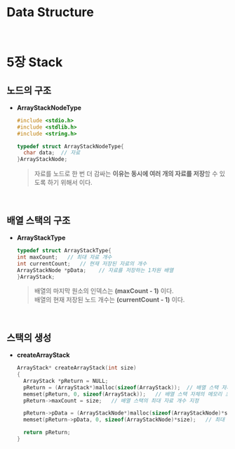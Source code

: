 Data Structure
===

<br>

# 5장 Stack

## 노드의 구조
* **ArrayStackNodeType**
  ```C
  #include <stdio.h>
  #include <stdlib.h>
  #include <string.h>

  typedef struct ArrayStackNodeType{
    char data;  // 자료
  }ArrayStackNode;
  ```
  > 자료를 노드로 한 번 더 감싸는 **이유는 동시에 여러 개의 자료를 저장**할 수 있도록 하기 위해서 이다.

  <br>

## 배열 스택의 구조
* **ArrayStackType**
  ```C
  typedef struct ArrayStackType{
  int maxCount;   // 최대 자료 개수
  int currentCount;   // 현재 저장된 자료의 개수
  ArrayStackNode *pData;    // 자료를 저장하는 1차원 배열
  }ArrayStack;
  ```
  > 배열의 마지막 원소의 인덱스는 **(maxCount - 1)** 이다. <br>
  배열의 현재 저장된 노드 개수는 **(currentCount - 1)** 이다.

  <br>

## 스택의 생성
* **createArrayStack**
  ```C
  ArrayStack* createArrayStack(int size)
  {
    ArrayStack *pReturn = NULL;
    pReturn = (ArrayStack*)malloc(sizeof(ArrayStack));  // 배열 스택 자체의 메모리 할당
    memset(pReturn, 0, sizeof(ArrayStack));   // 배열 스택 자체의 메모리 초기화
    pReturn->maxCount = size;   // 배열 스택의 최대 자료 개수 지정

    pReturn->pData = (ArrayStackNode*)malloc(sizeof(ArrayStackNode)*size);    // 최대 개수 만큼 자료 메모리 할당
    memset(pReturn->pData, 0, sizeof(ArrayStackNode)*size);   // 최대 개수 만큼 자료 메모리 초기화

    return pReturn;
  }
  ```